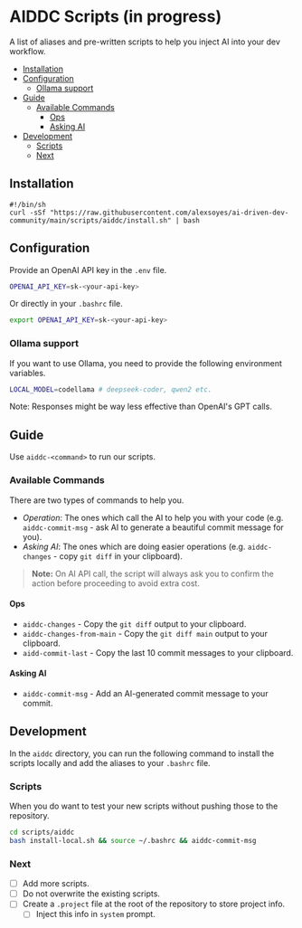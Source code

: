 # AIDDC Scripts (in progress)

A list of aliases and pre-written scripts to help you inject AI into your dev workflow.

- [Installation](#installation)
- [Configuration](#configuration)
  - [Ollama support](#ollama-support)
- [Guide](#guide)
  - [Available Commands](#available-commands)
    - [Ops](#ops)
    - [Asking AI](#asking-ai)
- [Development](#development)
  - [Scripts](#scripts)
  - [Next](#next)

## Installation

```shell
#!/bin/sh
curl -sSf "https://raw.githubusercontent.com/alexsoyes/ai-driven-dev-community/main/scripts/aiddc/install.sh" | bash
```

## Configuration

Provide an OpenAI API key in the `.env` file.

```bash
OPENAI_API_KEY=sk-<your-api-key>
```

Or directly in your `.bashrc` file.

```bash
export OPENAI_API_KEY=sk-<your-api-key>
```

### Ollama support

If you want to use Ollama, you need to provide the following environment variables.

```bash
LOCAL_MODEL=codellama # deepseek-coder, qwen2 etc.
```

Note: Responses might be way less effective than OpenAI's GPT calls.

## Guide

Use `aiddc-<command>` to run our scripts.

### Available Commands

There are two types of commands to help you.

- *Operation*: The ones which call the AI to help you with your code (e.g. `aiddc-commit-msg` - ask AI to generate a beautiful commit message for you).
- *Asking AI*: The ones which are doing easier operations (e.g. `aiddc-changes` - copy `git diff` in your clipboard).

> **Note:** On AI API call, the script will always ask you to confirm the action before proceeding to avoid extra cost.

#### Ops

- `aiddc-changes` - Copy the `git diff` output to your clipboard.
- `aiddc-changes-from-main` - Copy the `git diff main` output to your clipboard.
- `aidd-commit-last` - Copy the last 10 commit messages to your clipboard.

#### Asking AI

- `aiddc-commit-msg` - Add an AI-generated commit message to your commit.

## Development

In the `aiddc` directory, you can run the following command to install the scripts locally and add the aliases to your `.bashrc` file.

### Scripts

When you do want to test your new scripts without pushing those to the repository.

```bash
cd scripts/aiddc
bash install-local.sh && source ~/.bashrc && aiddc-commit-msg  
```

### Next

- [ ] Add more scripts.
- [ ] Do not overwrite the existing scripts.
- [ ] Create a `.project` file at the root of the repository to store project info.
  - [ ] Inject this info in `system` prompt.
